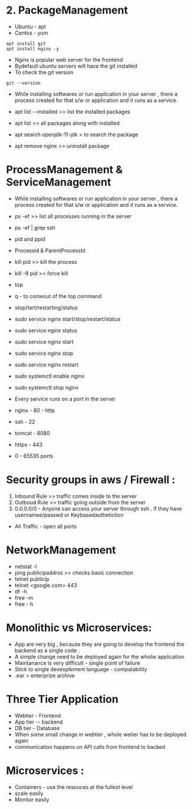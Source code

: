 # 2. PackageManagement
* Ubuntu - apt 
* Centos - yum 

```
apt install git 
apt install nginx -y 
```
* Nginx is popular web server for the frontend
* Bydefault ubuntu servers will have the git installed 
* To check the git version
```
git --version
```


* While installing softwares or run application in your server ,  there a process created for that s/w or application and it runs as a service.

* apt list --installed >> list the installed packages 
* apt list >> all packages along with installed 
* apt search openjdk-11-jdk > to search the package 
* apt remove nginx >> uninstall package 

# ProcessManagement & ServiceManagement
* While installing softwares or run application in your server ,  there a process created for that s/w or application and it runs as a service.
* ps -ef >> list all processes running in the server 
* ps -ef | grep ssh 
* pid and ppid 
* Processid & ParentProcessId
* kill pid  >> kill the process
* kill -9 pid >> force kill
* top 
* q - to comeout of the top command 
* stop/tart/restarting/status
* sudo service nginx start/stop/restart/status
* sudo service nginx status 
* sudo service nginx start 
* sudo service nginx stop
* sudo service nginx restart 

* sudo systemctl enable nginx  
* sudo systemctl stop nginx 


* Every service runs on a port in the server
* nginx - 80 - http
* ssh - 22
* tomcat - 8080
* https - 443
* 0 - 65535 ports


#  Security groups in aws / Firewall :
1. Inbound Rule >> traffic comes inside to the server 
2. Outboud Rule >> traffic going outside from the server 
3. 0.0.0.0/0 - Anyone can access your server through ssh . If they have usernamee/passwd or Keybasedauthetiction
* All Traffic - open all ports 

# NetworkManagement 
* netstat -l 
* ping publicipaddrss >> checks basic connection
* telnet publicip <portnumer>
* telnet <google.com> 443
* df -h
* free -m 
* free - h


# Monolithic vs Microservices:
* App are very big , because they are going to develop the frontend the backend as a single code .
* A simple change need to be deployed again for the wholw application
* Maintanance is very difficult - single point of failure 
* Stick to single deveoplement language - compatability 
* .ear > enterprize archive 


# Three Tier Application 
* Webtier - Frontend 
* App tier -- backend 
* DB tier - Database 
* When some small change in webtier , whole wetier has to be deployed again 
* communication happens on API calls from frontend to backed 


# Microservices :
* Containers - use the resouces at the fullest level 
* scale easily 
* Monitor easily 
